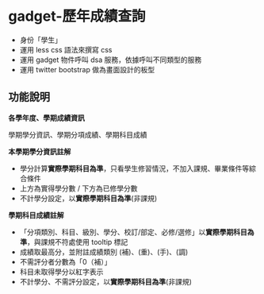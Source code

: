 gadget-歷年成績查詢
==========================

* 身份「學生」
* 運用 less css 語法來撰寫 css
* 運用 gadget 物件呼叫 dsa 服務，依據呼叫不同類型的服務
* 運用 twitter bootstrap 做為畫面設計的板型


功能說明
-------
**各學年度、學期成績資訊**

學期學分資訊、學期分項成績、學期科目成績


**本學期學分資訊註解**

* 學分計算**實際學期科目為準**，只看學生修習情況，不加入課規、畢業條件等綜合條件
* 上方為實得學分數 / 下方為已修學分數
* 不計學分設定，以**實際學期科目為準**(非課規)

**學期科目成績註解**

* 「分項類別、科目、級別、學分、校訂/部定、必修/選修」以**實際學期科目為準**，與課規不符處使用 tooltip 標記
* 成績取最高分，並附註成績類別 (補)、(重)、(手)、(調)
* 不需評分者分數為「0（補）」
* 科目未取得學分以紅字表示
* 不計學分、不需評分設定，以**實際學期科目為準**(非課規)